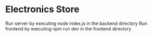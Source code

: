 # Electronics Store

Run server by executing node index.js in the backend directory
Run frontend by executing npm run dev in the frontend directory
